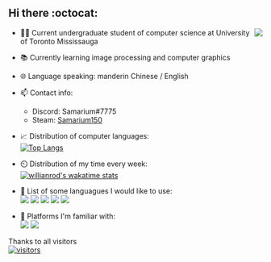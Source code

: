 

## Hi there :octocat:
<a title="stats"><img align="right" src="https://github-readme-stats.vercel.app/api?username=Samarium150&count_private=true&show_icons=true" /></a>
- :man_student: Current undergraduate student of computer science at University of Toronto Mississauga
- :books: Currently learning image processing and computer graphics
- :globe_with_meridians: Language speaking: manderin Chinese / English
- :mailbox: Contact info:
    - Discord: Samarium#7775
    - Steam: [Samarium150](https://steamcommunity.com/id/941295333)
- :chart_with_upwards_trend: Distribution of computer languages: <br>
[![Top Langs](https://github-readme-stats.vercel.app/api/top-langs/?username=Samarium150&layout=compact&langs_count=6 "Top languages")]()

- :timer_clock: Distribution of my time every week: <br>
[![willianrod's wakatime stats](https://github-readme-stats.vercel.app/api/wakatime?username=Samarium150&layout=compact)](https://wakatime.com/@Samarium150 "WakaTime")


- :mechanical_arm: List of some languagues I would like to use: <br>
[![](https://img.shields.io/badge/-Python-blue?style=flat-square&logo=Python&logoColor=fff)](https://www.python.org/)
[![](https://img.shields.io/badge/-TypeScript-3e74a2?style=flat-square&logo=TypeScript&logoColor=fff)](https://www.typescriptlang.org/)
[![](https://img.shields.io/badge/-JavaScript-yellow?style=flat-square&logo=JavaScript&logoColor=fff)](https://www.javascript.com/)
[![](https://img.shields.io/badge/-C++-red?style=flat-square&logo=C%2B%2B&logoColor=fff)](https://www.cplusplus.com/)
[![](https://img.shields.io/badge/-Kotlin-orange?style=flat-square&logo=Kotlin&logoColor=fff)](https://kotlinlang.org/)
- :wind_chime: Platforms I'm familiar with: <br>
[![](https://img.shields.io/badge/-Linux-black?style=flat-square&logo=Linux&logoColor=fff)](https://ubuntu.com/)
[![](https://img.shields.io/badge/-Windows-0078D6?style=flat-square&logo=Windows)](https://www.microsoft.com/en-ca/windows)

Thanks to all visitors <br>
[![visitors](https://profile-counter.glitch.me/Samarium150/count.svg)]()
